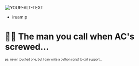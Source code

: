 <picture float="left">
 <source media="(prefers-color-scheme: dark)" srcset="https://i.imgur.com/Q0Z955U.png">
 <source media="(prefers-color-scheme: light)" srcset="https://i.imgur.com/RzfgIR1.png">
 <img alt="YOUR-ALT-TEXT" src="https://i.imgur.com/Q0Z955U.png"">
</picture>

* iruam p


# 👨‍💻 The man you call when AC's screwed...
<sup><sub>ps: never touched one, but I can write a python script to call support...</sub></sup>


